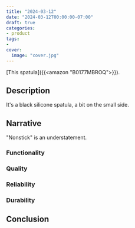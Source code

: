 ```yaml
---
title: "2024-03-12"
date: "2024-03-12T00:00:00-07:00"
draft: true
categories:
- product
tags:
- 
cover:
  image: "cover.jpg"
---
```

[This spatula]({{<amazon "B0177MBROQ">}}).
<!--more-->
## Description
It's a black silicone spatula, a bit on the small side.
## Narrative
"Nonstick" is an understatement.
### Functionality

### Quality

### Reliability

### Durability

## Conclusion
